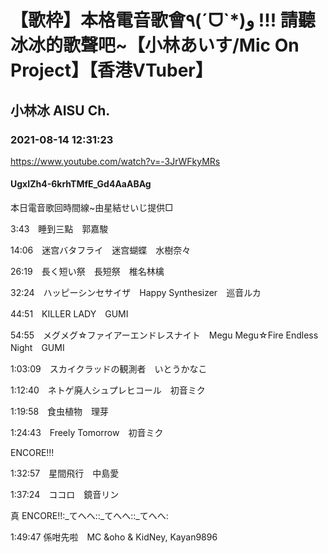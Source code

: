 # 【歌枠】本格電音歌會٩(ˊᗜˋ*)و !!! 請聽冰冰的歌聲吧~【小林あいす/Mic On Project】【香港VTuber】

## 小林冰 AISU Ch. 

### 2021-08-14 12:31:23

https://www.youtube.com/watch?v=-3JrWFkyMRs

#### UgxIZh4-6krhTMfE_Gd4AaABAg

本日電音歌回時間線~由星結せいじ提供□

3:43　睡到三點　郭嘉駿

14:06　迷宫バタフライ　迷宫蝴蝶　水樹奈々

26:19　長く短い祭　長短祭　椎名林檎

32:24　ハッピーシンセサイザ　Happy Synthesizer　巡音ルカ

44:51　KILLER LADY　GUMI

54:55　メグメグ☆ファイアーエンドレスナイト　Megu Megu☆Fire Endless Night　GUMI

1:03:09　スカイクラッドの観測者　いとうかなこ

1:12:40　ネトゲ廃人シュプレヒコール　初音ミク

1:19:58　食虫植物　理芽

1:24:43　Freely Tomorrow　初音ミク



ENCORE!!!

1:32:57　星間飛行　中島愛

1:37:24　ココロ　鏡音リン



真 ENCORE!!:_てへへ::_てへへ::_てへへ:

1:49:47 係咁先啦　MC &oho & KidNey, Kayan9896

